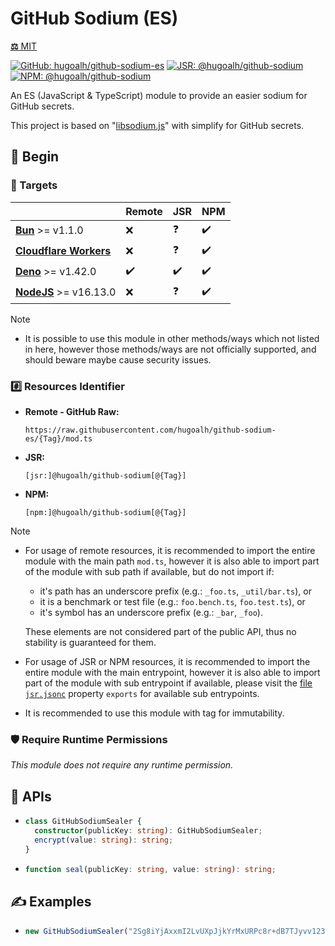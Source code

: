 # GitHub Sodium (ES)

[**⚖️** MIT](./LICENSE.md)

[![GitHub: hugoalh/github-sodium-es](https://img.shields.io/github/v/release/hugoalh/github-sodium-es?label=hugoalh/github-sodium-es&labelColor=181717&logo=github&logoColor=ffffff&sort=semver&style=flat "GitHub: hugoalh/github-sodium-es")](https://github.com/hugoalh/github-sodium-es)
[![JSR: @hugoalh/github-sodium](https://img.shields.io/jsr/v/@hugoalh/github-sodium?label=@hugoalh/github-sodium&labelColor=F7DF1E&logo=jsr&logoColor=000000&style=flat "JSR: @hugoalh/github-sodium")](https://jsr.io/@hugoalh/github-sodium)
[![NPM: @hugoalh/github-sodium](https://img.shields.io/npm/v/@hugoalh/github-sodium?label=@hugoalh/github-sodium&labelColor=CB3837&logo=npm&logoColor=ffffff&style=flat "NPM: @hugoalh/github-sodium")](https://www.npmjs.com/package/@hugoalh/github-sodium)

An ES (JavaScript & TypeScript) module to provide an easier sodium for GitHub secrets.

This project is based on "[libsodium.js](https://github.com/jedisct1/libsodium.js)" with simplify for GitHub secrets.

## 🔰 Begin

### 🎯 Targets

|  | **Remote** | **JSR** | **NPM** |
|:--|:--|:--|:--|
| **[Bun](https://bun.sh/)** >= v1.1.0 | ❌ | ❓ | ✔️ |
| **[Cloudflare Workers](https://workers.cloudflare.com/)** | ❌ | ❓ | ✔️ |
| **[Deno](https://deno.land/)** >= v1.42.0 | ✔️ | ✔️ | ✔️ |
| **[NodeJS](https://nodejs.org/)** >= v16.13.0 | ❌ | ❓ | ✔️ |

> [!NOTE]
> - It is possible to use this module in other methods/ways which not listed in here, however those methods/ways are not officially supported, and should beware maybe cause security issues.

### #️⃣ Resources Identifier

- **Remote - GitHub Raw:**
  ```
  https://raw.githubusercontent.com/hugoalh/github-sodium-es/{Tag}/mod.ts
  ```
- **JSR:**
  ```
  [jsr:]@hugoalh/github-sodium[@{Tag}]
  ```
- **NPM:**
  ```
  [npm:]@hugoalh/github-sodium[@{Tag}]
  ```

> [!NOTE]
> - For usage of remote resources, it is recommended to import the entire module with the main path `mod.ts`, however it is also able to import part of the module with sub path if available, but do not import if:
>
>   - it's path has an underscore prefix (e.g.: `_foo.ts`, `_util/bar.ts`), or
>   - it is a benchmark or test file (e.g.: `foo.bench.ts`, `foo.test.ts`), or
>   - it's symbol has an underscore prefix (e.g.: `_bar`, `_foo`).
>
>   These elements are not considered part of the public API, thus no stability is guaranteed for them.
> - For usage of JSR or NPM resources, it is recommended to import the entire module with the main entrypoint, however it is also able to import part of the module with sub entrypoint if available, please visit the [file `jsr.jsonc`](./jsr.jsonc) property `exports` for available sub entrypoints.
> - It is recommended to use this module with tag for immutability.

### 🛡️ Require Runtime Permissions

*This module does not require any runtime permission.*

## 🧩 APIs

- ```ts
  class GitHubSodiumSealer {
    constructor(publicKey: string): GitHubSodiumSealer;
    encrypt(value: string): string;
  }
  ```
- ```ts
  function seal(publicKey: string, value: string): string;
  ```

## ✍️ Examples

- ```ts
  new GitHubSodiumSealer("2Sg8iYjAxxmI2LvUXpJjkYrMxURPc8r+dB7TJyvv1234").encrypt("plain-text-secret");
  ```
